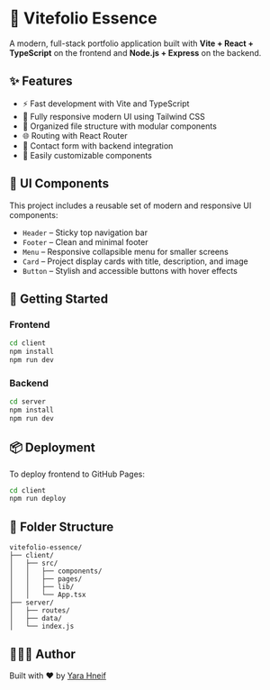 
# 💼 Vitefolio Essence

A modern, full-stack portfolio application built with **Vite + React + TypeScript** on the frontend and **Node.js + Express** on the backend.

## ✨ Features

- ⚡ Fast development with Vite and TypeScript
- 🎨 Fully responsive modern UI using Tailwind CSS
- 📁 Organized file structure with modular components
- 🌐 Routing with React Router
- 💬 Contact form with backend integration
- 🧩 Easily customizable components

## 🧱 UI Components

This project includes a reusable set of modern and responsive UI components:

- `Header` – Sticky top navigation bar
- `Footer` – Clean and minimal footer
- `Menu` – Responsive collapsible menu for smaller screens
- `Card` – Project display cards with title, description, and image
- `Button` – Stylish and accessible buttons with hover effects

## 🚀 Getting Started

### Frontend

```bash
cd client
npm install
npm run dev
```

### Backend

```bash
cd server
npm install
npm run dev
```

## 📦 Deployment

To deploy frontend to GitHub Pages:

```bash
cd client
npm run deploy
```

## 📁 Folder Structure

```
vitefolio-essence/
├── client/
│   ├── src/
│   │   ├── components/
│   │   ├── pages/
│   │   ├── lib/
│   │   └── App.tsx
├── server/
│   ├── routes/
│   ├── data/
│   └── index.js
```

## 👩🏻‍💻 Author

Built with ❤️ by [Yara Hneif](https://github.com/Yara-hneif)
